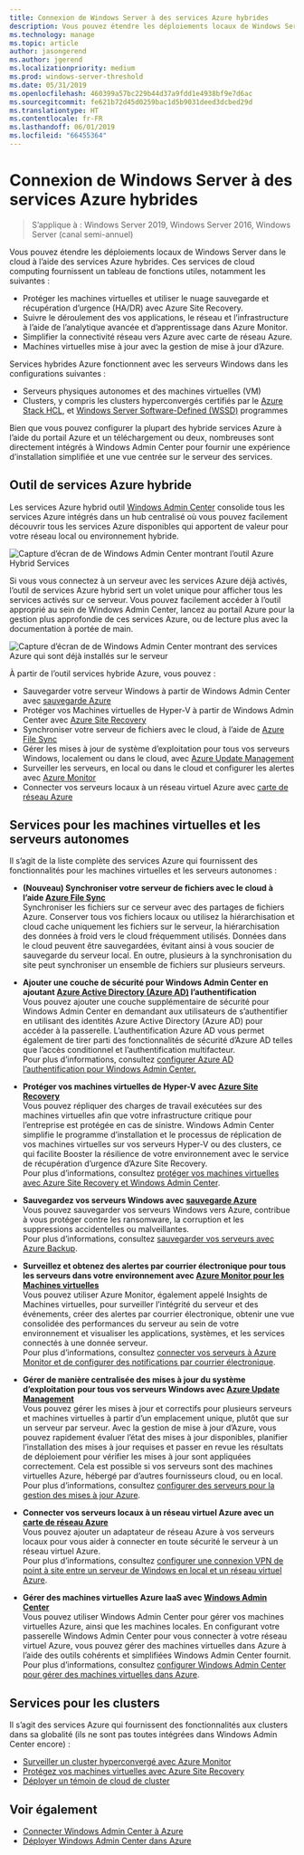 ```yaml
---
title: Connexion de Windows Server à des services Azure hybrides
description: Vous pouvez étendre les déploiements locaux de Windows Server dans le cloud à l’aide des services Azure hybrides.
ms.technology: manage
ms.topic: article
author: jasongerend
ms.author: jgerend
ms.localizationpriority: medium
ms.prod: windows-server-threshold
ms.date: 05/31/2019
ms.openlocfilehash: 460399a57bc229b44d37a9fdd1e4938bf9e7d6ac
ms.sourcegitcommit: fe621b72d45d0259bac1d5b9031deed3dcbed29d
ms.translationtype: HT
ms.contentlocale: fr-FR
ms.lasthandoff: 06/01/2019
ms.locfileid: "66455364"
---
```

# <a name="connecting-windows-server-to-azure-hybrid-services"></a>Connexion de Windows Server à des services Azure hybrides

>S’applique à : Windows Server 2019, Windows Server 2016, Windows Server (canal semi-annuel)

Vous pouvez étendre les déploiements locaux de Windows Server dans le cloud à l’aide des services Azure hybrides. Ces services de cloud computing fournissent un tableau de fonctions utiles, notamment les suivantes :

- Protéger les machines virtuelles et utiliser le nuage sauvegarde et récupération d’urgence (HA/DR) avec Azure Site Recovery. 
- Suivre le déroulement des vos applications, le réseau et l’infrastructure à l’aide de l’analytique avancée et d’apprentissage dans Azure Monitor. 
- Simplifier la connectivité réseau vers Azure avec carte de réseau Azure.
- Machines virtuelles mise à jour avec la gestion de mise à jour d’Azure.

Services hybrides Azure fonctionnent avec les serveurs Windows dans les configurations suivantes :

- Serveurs physiques autonomes et des machines virtuelles (VM)
- Clusters, y compris les clusters hyperconvergés certifiés par le [Azure Stack HCL](https://docs.microsoft.com/azure-stack/operator/azure-stack-hci-overview), et [Windows Server Software-Defined (WSSD)](https://www.microsoft.com/en-us/cloud-platform/software-defined-datacenter) programmes

Bien que vous pouvez configurer la plupart des hybride services Azure à l’aide du portail Azure et un téléchargement ou deux, nombreuses sont directement intégrés à Windows Admin Center pour fournir une expérience d’installation simplifiée et une vue centrée sur le serveur des services.

## <a name="azure-hybrid-services-tool"></a>Outil de services Azure hybride

Les services Azure hybrid outil [Windows Admin Center](../understand/windows-admin-center.md) consolide tous les services Azure intégrés dans un hub centralisé où vous pouvez facilement découvrir tous les services Azure disponibles qui apportent de valeur pour votre réseau local ou environnement hybride. 

![Capture d’écran de de Windows Admin Center montrant l’outil Azure Hybrid Services](../media/azure-services/ahs-discover.png)

Si vous vous connectez à un serveur avec les services Azure déjà activés, l’outil de services Azure hybrid sert un volet unique pour afficher tous les services activés sur ce serveur. Vous pouvez facilement accéder à l’outil approprié au sein de Windows Admin Center, lancez au portail Azure pour la gestion plus approfondie de ces services Azure, ou de lecture plus avec la documentation à portée de main. 

![Capture d’écran de de Windows Admin Center montrant des services Azure qui sont déjà installés sur le serveur](../media/azure-services/ahs-dayN.png)

À partir de l’outil services hybride Azure, vous pouvez :
- Sauvegarder votre serveur Windows à partir de Windows Admin Center avec [sauvegarde Azure](azure-backup.md)
- Protéger vos Machines virtuelles de Hyper-V à partir de Windows Admin Center avec [Azure Site Recovery](azure-site-recovery.md)
- Synchroniser votre serveur de fichiers avec le cloud, à l’aide de [Azure File Sync](azure-file-sync.md)
- Gérer les mises à jour de système d’exploitation pour tous vos serveurs Windows, localement ou dans le cloud, avec [Azure Update Management](azure-update-management.md)
- Surveiller les serveurs, en local ou dans le cloud et configurer les alertes avec [Azure Monitor](azure-monitor.md)
- Connecter vos serveurs locaux à un réseau virtuel Azure avec [carte de réseau Azure](https://aka.ms/WACNetworkAdapter)

## <a name="services-for-stand-alone-servers-and-vms"></a>Services pour les machines virtuelles et les serveurs autonomes

Il s’agit de la liste complète des services Azure qui fournissent des fonctionnalités pour les machines virtuelles et les serveurs autonomes :

- **(Nouveau) Synchroniser votre serveur de fichiers avec le cloud à l’aide [Azure File Sync](https://aka.ms/afs)**  
Synchroniser les fichiers sur ce serveur avec des partages de fichiers Azure. Conserver tous vos fichiers locaux ou utilisez la hiérarchisation et cloud cache uniquement les fichiers sur le serveur, la hiérarchisation des données à froid vers le cloud fréquemment utilisés. Données dans le cloud peuvent être sauvegardées, évitant ainsi à vous soucier de sauvegarde du serveur local. En outre, plusieurs à la synchronisation du site peut synchroniser un ensemble de fichiers sur plusieurs serveurs.

- **Ajouter une couche de sécurité pour Windows Admin Center en ajoutant [Azure Active Directory (Azure AD)](https://azure.microsoft.com/services/active-directory/) l’authentification**  
Vous pouvez ajouter une couche supplémentaire de sécurité pour Windows Admin Center en demandant aux utilisateurs de s’authentifier en utilisant des identités Azure Active Directory (Azure AD) pour accéder à la passerelle. L’authentification Azure AD vous permet également de tirer parti des fonctionnalités de sécurité d’Azure AD telles que l’accès conditionnel et l’authentification multifacteur.  
Pour plus d’informations, consultez [configurer Azure AD l’authentification pour Windows Admin Center.](../configure/user-access-control.md#azure-active-directory)  

- **Protéger vos machines virtuelles de Hyper-V avec [Azure Site Recovery](https://docs.microsoft.com/azure/site-recovery/site-recovery-overview)**  
Vous pouvez répliquer des charges de travail exécutées sur des machines virtuelles afin que votre infrastructure critique pour l’entreprise est protégée en cas de sinistre. Windows Admin Center simplifie le programme d’installation et le processus de réplication de vos machines virtuelles sur vos serveurs Hyper-V ou des clusters, ce qui facilite Booster la résilience de votre environnement avec le service de récupération d’urgence d’Azure Site Recovery.  
Pour plus d’informations, consultez [protéger vos machines virtuelles avec Azure Site Recovery et Windows Admin Center](azure-site-recovery.md).

- **Sauvegardez vos serveurs Windows avec [sauvegarde Azure](https://docs.microsoft.com/azure/backup/backup-overview)**  
Vous pouvez sauvegarder vos serveurs Windows vers Azure, contribue à vous protéger contre les ransomware, la corruption et les suppressions accidentelles ou malveillantes.  
Pour plus d’informations, consultez [sauvegarder vos serveurs avec Azure Backup](azure-backup.md).

- **Surveillez et obtenez des alertes par courrier électronique pour tous les serveurs dans votre environnement avec [Azure Monitor pour les Machines virtuelles](https://docs.microsoft.com/azure/azure-monitor/insights/vminsights-overview)**  
Vous pouvez utiliser Azure Monitor, également appelé Insights de Machines virtuelles, pour surveiller l’intégrité du serveur et des événements, créer des alertes par courrier électronique, obtenir une vue consolidée des performances du serveur au sein de votre environnement et visualiser les applications, systèmes, et les services connectés à une donnée serveur.  
Pour plus d’informations, consultez [connecter vos serveurs à Azure Monitor et de configurer des notifications par courrier électronique](azure-monitor.md).

- **Gérer de manière centralisée des mises à jour du système d’exploitation pour tous vos serveurs Windows avec [Azure Update Management](https://docs.microsoft.com/azure/automation/automation-update-management)**  
Vous pouvez gérer les mises à jour et correctifs pour plusieurs serveurs et machines virtuelles à partir d’un emplacement unique, plutôt que sur un serveur par serveur. Avec la gestion de mise à jour d’Azure, vous pouvez rapidement évaluer l’état des mises à jour disponibles, planifier l’installation des mises à jour requises et passer en revue les résultats de déploiement pour vérifier les mises à jour sont appliquées correctement. Cela est possible si vos serveurs sont des machines virtuelles Azure, hébergé par d’autres fournisseurs cloud, ou en local.  
Pour plus d’informations, consultez [configurer des serveurs pour la gestion des mises à jour Azure](azure-update-management.md).

- **Connecter vos serveurs locaux à un réseau virtuel Azure avec un [carte de réseau Azure](https://aka.ms/WACNetworkAdapter)**  
Vous pouvez ajouter un adaptateur de réseau Azure à vos serveurs locaux pour vous aider à connecter en toute sécurité le serveur à un réseau virtuel Azure.  
Pour plus d’informations, consultez [configurer une connexion VPN de point à site entre un serveur de Windows en local et un réseau virtuel Azure](https://aka.ms/WACNetworkAdapter).

- **Gérer des machines virtuelles Azure IaaS avec [Windows Admin Center](manage-azure-vms.md)**  
Vous pouvez utiliser Windows Admin Center pour gérer vos machines virtuelles Azure, ainsi que les machines locales. En configurant votre passerelle Windows Admin Center pour vous connecter à votre réseau virtuel Azure, vous pouvez gérer des machines virtuelles dans Azure à l’aide des outils cohérents et simplifiées Windows Admin Center fournit. Pour plus d’informations, consultez [configurer Windows Admin Center pour gérer des machines virtuelles dans Azure](manage-azure-vms.md).

## <a name="services-for-clusters"></a>Services pour les clusters

Il s’agit des services Azure qui fournissent des fonctionnalités aux clusters dans sa globalité (ils ne sont pas toutes intégrées dans Windows Admin Center encore) :

- [Surveiller un cluster hyperconvergé avec Azure Monitor](../../../storage/storage-spaces/configure-azure-monitor.md)
- [Protégez vos machines virtuelles avec Azure Site Recovery](azure-site-recovery.md)
- [Déployer un témoin de cloud de cluster](../../../failover-clustering/deploy-cloud-witness.md)

## <a name="see-also"></a>Voir également

- [Connecter Windows Admin Center à Azure](azure-integration.md)
- [Déployer Windows Admin Center dans Azure](deploy-wac-in-azure.md)